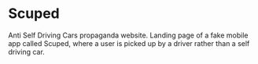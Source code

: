 # Scuped
Anti Self Driving Cars propaganda website. Landing page of a fake mobile app called Scuped, where a user is picked up by a driver rather than a self driving car. 
